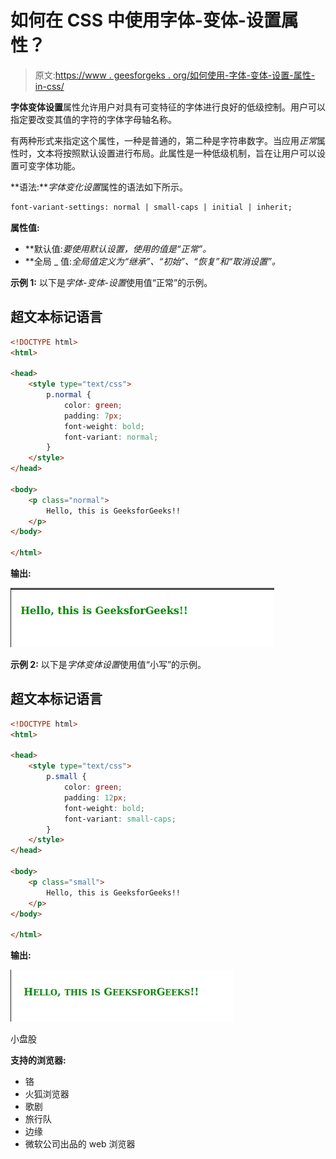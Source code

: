 # 如何在 CSS 中使用字体-变体-设置属性？

> 原文:[https://www . geesforgeks . org/如何使用-字体-变体-设置-属性-in-css/](https://www.geeksforgeeks.org/how-to-use-font-variant-settings-property-in-css/)

**字体变体设置**属性允许用户对具有可变特征的字体进行良好的低级控制。用户可以指定要改变其值的字符的字体字母轴名称。

有两种形式来指定这个属性，一种是普通的，第二种是字符串数字。当应用*正常*属性时，文本将按照默认设置进行布局。此属性是一种低级机制，旨在让用户可以设置可变字体功能。

**语法:***字体变化设置*属性的语法如下所示。

```html
font-variant-settings: normal | small-caps | initial | inherit;
```

**属性值:**

*   **默认值:**要使用默认设置，使用的值是*“正常”。*
*   **全局 _ 值:**全局值定义为*“继承”、“初始”、“恢复”和“取消设置”。*

**示例 1:** 以下是*字体-变体-设置*使用值“正常”的示例。

## 超文本标记语言

```html
<!DOCTYPE html>
<html>

<head>
    <style type="text/css">
        p.normal {
            color: green;
            padding: 7px;
            font-weight: bold;
            font-variant: normal;
        }
    </style>
</head>

<body>
    <p class="normal">
        Hello, this is GeeksforGeeks!!
    </p>
</body>

</html>
```

**输出:**

![](img/b5cf1c3b280d62fe36296d4c7f4de9db.png)

**示例 2:** 以下是*字体变体设置*使用值“小写”的示例。

## 超文本标记语言

```html
<!DOCTYPE html>
<html>

<head>
    <style type="text/css">
        p.small {
            color: green;
            padding: 12px;
            font-weight: bold;
            font-variant: small-caps;
        }
    </style>
</head>

<body>
    <p class="small">
        Hello, this is GeeksforGeeks!!
    </p>
</body>

</html>
```

**输出:**

![](img/59a1df9f4edc1ca30c766e617b10a2f5.png)

小盘股

**支持的浏览器:**

*   铬
*   火狐浏览器
*   歌剧
*   旅行队
*   边缘
*   微软公司出品的 web 浏览器